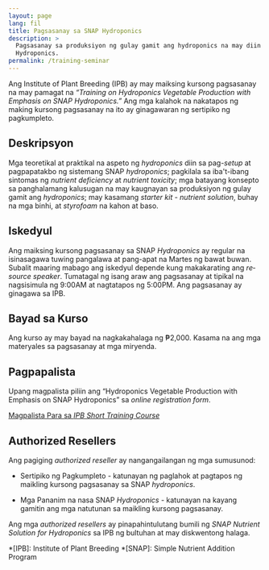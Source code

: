 ```yaml
---
layout: page
lang: fil
title: Pagsasanay sa SNAP Hydroponics
description: >
  Pagsasanay sa produksiyon ng gulay gamit ang hydroponics na may diin sa SNAP
  Hydroponics.
permalink: /training-seminar
---
```


Ang Institute of Plant Breeding (IPB) ay may maiksing kursong pagsasanay na may
pamagat na <i lang="en">“Training on Hydroponics Vegetable Production with Emphasis on SNAP
Hydroponics.”</i> Ang mga kalahok na nakatapos ng making kursong pagsasanay na ito
ay ginagawaran ng sertipiko ng pagkumpleto.

## Deskripsyon

Mga teoretikal at praktikal na aspeto ng <i lang="en">hydroponics</i> diin sa
pag-<i lang="en">setup</i> at pagpapatakbo ng sistemang SNAP <i lang="en">
hydroponics</i>; pagkilala sa iba't-ibang sintomas ng <i lang="en">nutrient
deficiency</i> at <i lang="en">nutrient toxicity</i>; mga batayang konsepto sa
panghalamang kalusugan na may kaugnayan sa produksiyon ng gulay gamit ang
<i lang="en">hydroponics</i>; may kasamang <i lang="en">starter kit</i> -
<i lang="en">nutrient solution</i>, buhay na mga binhi, at <i lang="en">styrofoam</i>
na kahon at baso.

## Iskedyul

Ang maiksing kursong pagsasanay sa SNAP <i lang="en">Hydroponics</i> ay regular
na isinasagawa tuwing pangalawa at pang-apat na Martes ng bawat buwan. Subalit
maaring mabago ang iskedyul depende kung makakarating ang <i lang="en">resource
speaker</i>. Tumatagal ng isang araw ang  pagsasanay at tipikal na nagsisimula
ng 9:00AM at nagtatapos ng 5:00PM. Ang pagsasanay ay ginagawa sa IPB.

## Bayad sa Kurso

Ang kurso ay may bayad na nagkakahalaga ng ₱2,000. Kasama na ang mga materyales
sa pagsasanay at mga miryenda.

## Pagpapalista

Upang magpalista piliin ang “Hydroponics Vegetable Production with Emphasis on
SNAP Hydroponics” sa <i lang="en">online registration form</i>.

<a class="btn btn-primary btn-block"
href="https://docs.google.com/forms/d/e/1FAIpQLSdHg6eiugsj3zhh2XYykY_NywBSVKCY5McfVb6__IXqHxncGQ/viewform">
Magpalista Para sa <i lang="en">IPB Short Training Course</i></a>

## Authorized Resellers

Ang pagiging <i lang="en">authorized reseller</i> ay nangangailangan ng mga
sumusunod:

* Sertipiko ng Pagkumpleto - katunayan ng paglahok at pagtapos ng maikling kursong
pagsasanay sa SNAP <i lang="en">hydroponics</i>.

* Mga Pananim na nasa SNAP <i lang="en">Hydroponics</i> - katunayan na kayang 
gamitin ang mga natutunan sa maikling kursong pagsasanay.

Ang mga <i lang="en">authorized resellers</i> ay pinapahintulutang bumili ng
<i lang="en">SNAP Nutrient Solution for Hydroponics</i> sa IPB ng bultuhan at
may diskwentong halaga.

*[IPB]: Institute of Plant Breeding
*[SNAP]: Simple Nutrient Addition Program
